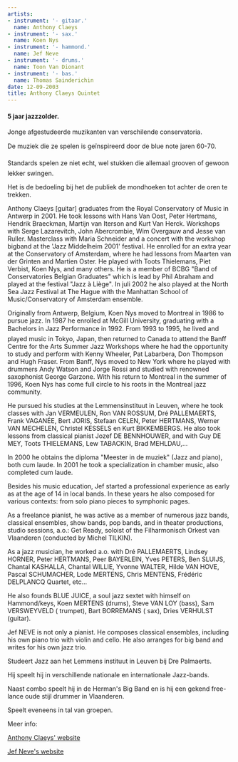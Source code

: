 ```yaml
---
artists:
- instrument: '- gitaar.'
  name: Anthony Claeys
- instrument: '- sax.'
  name: Koen Nys
- instrument: '- hammond.'
  name: Jef Neve
- instrument: '- drums.'
  name: Toon Van Dionant
- instrument: '- bas.'
  name: Thomas Sainderichin
date: 12-09-2003
title: Anthony Claeys Quintet
---
```

#### 5 jaar jazzzolder.

Jonge afgestudeerde muzikanten van verschilende conservatoria. 

De muziek die ze spelen is geïnspireerd door de blue note jaren 60-70. 

Standards spelen ze niet echt, wel stukken die allemaal grooven of gewoon lekker swingen. 

Het is de bedoeling bij het de publiek de mondhoeken tot achter de oren te trekken. 

Anthony Claeys [guitar] graduates from the Royal Conservatory of Music in Antwerp in 2001. 
He took lessons with Hans Van Oost, Peter Hertmans, Hendrik Braeckman, Martijn van Iterson 
and Kurt Van Herck. Workshops with Serge Lazarevitch, John Abercrombie, Wim Overgauw and 
Jesse van Ruller. Masterclass with Maria Schneider and a concert with the workshop bigband 
at the 'Jazz Middelheim 2001' festival. He enrolled for an extra year at the Conservatory 
of Amsterdam, where he had lessons from Maarten van der Grinten and Martien Oster. He played 
with Toots Thielemans, Piet Verbist, Koen Nys, and many others. He is a member of BCBG "Band 
of Conservatories Belgian Graduates" which is lead by Phil Abraham and played at the festival 
"Jazz à Liège". In juli 2002 he also played at the North Sea Jazz Festival at The Hague with 
the Manhattan School of Music/Conservatory of Amsterdam ensemble. 

Originally from Antwerp, Belgium, Koen Nys moved to Montreal in 1986 to pursue jazz.
In 1987 he enrolled at McGill University, graduating with a Bachelors in Jazz Performance 
in 1992. From 1993 to 1995, he lived and played music in Tokyo, Japan, then returned 
to Canada to attend the Banff Centre for the Arts Summer Jazz Workshops where he had 
the opportunity to study and perform with Kenny Wheeler, Pat Labarbera, Don Thompson 
and Hugh Fraser. From Banff, Nys moved to New York where he played with drummers 
Andy Watson and Jorge Rossi and studied with renowned saxophonist George Garzone. 
With his return to Montreal in the summer of 1996, Koen Nys has come full circle 
to his roots in the Montreal jazz community. 

He pursued his studies at the Lemmensinstituut in Leuven, where he took classes with 
Jan VERMEULEN, Ron VAN ROSSUM, Dré PALLEMAERTS, Frank VAGANÉE, Bert JORIS, Stefaan CELEN, 
Peter HERTMANS, Werner VAN MECHELEN, Christel KESSELS en Kurt BIKKEMBERGS. He also took 
lessons from classical pianist Jozef DE BENNHOUWER, and with Guy DE MEY, Toots THIELEMANS, 
Lew TABACKIN, Brad MEHLDAU,... 

In 2000 he obtains the diploma "Meester in de muziek" (Jazz and piano), both cum laude. 
In 2001 he took a specialization in chamber music, also completed cum laude. 

Besides his music education, Jef started a professional experience as early as at 
the age of 14 in local bands. In these years he also composed for various contexts: 
from solo piano pieces to symphonic pages. 

As a freelance pianist, he was active as a member of numerous jazz bands, 
classical ensembles, show bands, pop bands, and in theater productions, 
studio sessions, a.o.: Get Ready, soloist of the Filharmonisch Orkest van Vlaanderen 
(conducted by Michel TILKIN). 

As a jazz musician, he worked a.o. with Dré PALLEMAERTS, Lindsey HORNER, 
Peter HERTMANS, Peer BAYERLEIN, Yves PETERS, Ben SLUIJS, Chantal KASHALLA, 
Chantal WILLIE, Yvonne WALTER, Hilde VAN HOVE, Pascal SCHUMACHER, Lode MERTENS, 
Chris MENTENS, Frédéric DELPLANCQ Quartet, etc... 

He also founds BLUE JUICE, a soul jazz sextet with himself on Hammond/keys, 
Koen MERTENS (drums), Steve VAN LOY (bass), Sam VERSWEYVELD ( trumpet), 
Bart BORREMANS ( sax), Dries VERHULST (guitar). 

Jef NEVE is not only a pianist. He composes classical ensembles, 
including his own piano trio with violin and cello. He also arranges 
for big band and writes for his own jazz trio. 

Studeert Jazz aan het Lemmens instituut in Leuven bij Dre Palmaerts. 

Hij speelt hij in verschillende nationale en internationale Jazz-bands. 

Naast combo speelt hij in de Herman's Big Band en is hij een gekend free-lance 
oude stijl drummer in Vlaanderen. 

Speelt eveneens in tal van groepen. 

Meer info: 

 [Anthony Claeys' website](http://www.anthonyclaeys.be) 

 [Jef Neve's website](http://users.pandora.be/jefneve)